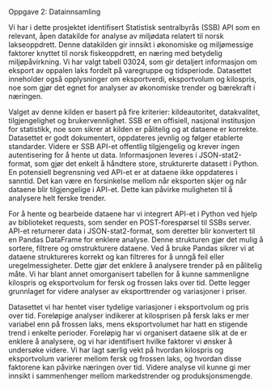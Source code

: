 Oppgave 2: Datainnsamling 

Vi har i dette prosjektet identifisert Statistisk sentralbyrås (SSB) API som en relevant, åpen datakilde for analyse av miljødata relatert til norsk lakseoppdrett. Denne datakilden gir innsikt i økonomiske og miljømessige faktorer knyttet til norsk fiskeoppdrett, en næring med betydelig miljøpåvirkning. Vi har valgt tabell 03024, som gir detaljert informasjon om eksport av oppalen laks fordelt på varegruppe og tidsperiode. Datasettet inneholder også opplysninger om eksportverdi, eksportvolum og kilospris, noe som gjør det egnet for analyser av økonomiske trender og bærekraft i næringen.

Valget av denne kilden er basert på fire kriterier: kildeautoritet, datakvalitet, tilgjengelighet og brukervennlighet. SSB er en offisiell, nasjonal institusjon for statistikk, noe som sikrer at kilden er pålitelig og at dataene er korrekte. Datasettet er godt dokumentert, oppdateres jevnlig og følger etablerte standarder. Videre er SSB API-et offentlig tilgjengelig og krever ingen autentisering for å hente ut data. Informasjonen leveres i JSON-stat2-format, som gjør det enkelt å håndtere store, strukturerte datasett i Python. En potensiell begrensning ved API-et er at dataene ikke oppdateres i sanntid. Det kan være en forsinkelse mellom når eksporten skjer og når dataene blir tilgjengelige i API-et. Dette kan påvirke muligheten til å analysere helt ferske trender.

For å hente og bearbeide dataene har vi integrert API-et i Python ved hjelp av biblioteket requests, som sender en POST-forespørsel til SSBs server. API-et returnerer data i JSON-stat2-format, som deretter blir konvertert til en Pandas DataFrame for enklere analyse. Denne strukturen gjør det mulig å sortere, filtrere og omstrukturere dataene. Ved å bruke Pandas sikrer vi at dataene struktureres korrekt og kan filtreres for å unngå feil eller uregelmessigheter. Dette gjør det enklere å analysere trender på en pålitelig måte. 
Vi har blant annet omorganisert tabellen for å kunne sammenligne kilospris og eksportvolum for fersk og frossen laks over tid. Dette legger grunnlaget for videre analyser av eksporttrender og variasjoner i priser. 

Datasettet vi har hentet viser tydelige variasjoner i eksportvolum og pris over tid. Foreløpige analyser indikerer at kilosprisen på fersk laks er mer variabel enn på frossen laks, mens eksportvolumet har hatt en stigende trend i enkelte perioder. Foreløpig har vi organisert dataene slik at de er enklere å analysere, og vi har identifisert hvilke faktorer vi ønsker å undersøke videre. Vi har lagt særlig vekt på hvordan kilospris og eksportvolum varierer mellom fersk og frossen laks, og hvordan disse faktorene kan påvirke næringen over tid. Videre analyse vil kunne gi mer innsikt i sammenhenger mellom markedstrender og produksjonsmengde.